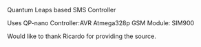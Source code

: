 Quantum Leaps based SMS Controller

Uses QP-nano
Controller:AVR Atmega328p
GSM Module: SIM900

Would like to thank Ricardo for providing the source.